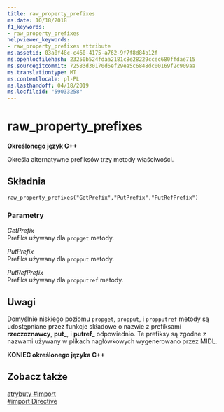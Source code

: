 ```yaml
---
title: raw_property_prefixes
ms.date: 10/18/2018
f1_keywords:
- raw_property_prefixes
helpviewer_keywords:
- raw_property_prefixes attribute
ms.assetid: 03a0f48c-c460-4175-a762-9f7f8d84b12f
ms.openlocfilehash: 23250b524fdaa2181c8e28229ccec680ffdae715
ms.sourcegitcommit: 72583d30170d6ef29ea5c6848dc00169f2c909aa
ms.translationtype: MT
ms.contentlocale: pl-PL
ms.lasthandoff: 04/18/2019
ms.locfileid: "59033258"
---
```

# <a name="rawpropertyprefixes"></a>raw_property_prefixes

**Określonego język C++**

Określa alternatywne prefiksów trzy metody właściwości.

## <a name="syntax"></a>Składnia

```
raw_property_prefixes("GetPrefix","PutPrefix","PutRefPrefix")
```

### <a name="parameters"></a>Parametry

*GetPrefix*<br/>
Prefiks używany dla `propget` metody.

*PutPrefix*<br/>
Prefiks używany dla `propput` metody.

*PutRefPrefix*<br/>
Prefiks używany dla `propputref` metody.

## <a name="remarks"></a>Uwagi

Domyślnie niskiego poziomu `propget`, `propput`, i `propputref` metody są udostępniane przez funkcje składowe o nazwie z prefiksami **rzeczoznawcy**, **put_**, i **putref_** odpowiednio. Te prefiksy są zgodne z nazwami używany w plikach nagłówkowych wygenerowano przez MIDL.

**KONIEC określonego języka C++**

## <a name="see-also"></a>Zobacz także

[atrybuty #import](../preprocessor/hash-import-attributes-cpp.md)<br/>
[#import Directive](../preprocessor/hash-import-directive-cpp.md)